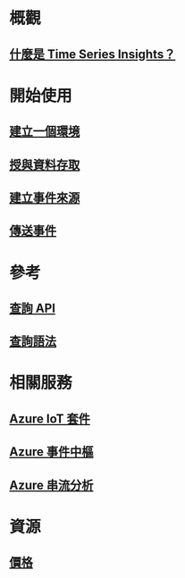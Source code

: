 # 概觀
## [什麼是 Time Series Insights？](time-series-insights-overview.md)

# 開始使用
## [建立一個環境](time-series-insights-get-started.md)
## [授與資料存取](time-series-insights-data-access.md)
## [建立事件來源](time-series-insights-add-event-source.md)
## [傳送事件](time-series-insights-send-events.md)

# 參考
## [查詢 API](/rest/api/time-series-insights/time-series-insights-reference-queryapi)
## [查詢語法](/rest/api/time-series-insights/time-series-insights-reference-query-syntax)

# 相關服務
## [Azure IoT 套件](/azure/iot-suite/)
## [Azure 事件中樞](/azure/event-hubs/)
## [Azure 串流分析](/azure/stream-analytics/)

# 資源
## [價格](https://azure.microsoft.com/pricing/details/time-series-insights/)
